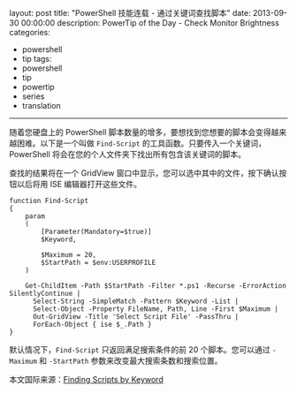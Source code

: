﻿layout: post
title: "PowerShell 技能连载 - 通过关键词查找脚本"
date: 2013-09-30 00:00:00
description: PowerTip of the Day - Check Monitor Brightness
categories:
- powershell
- tip
tags:
- powershell
- tip
- powertip
- series
- translation
---
随着您硬盘上的 PowerShell 脚本数量的增多，要想找到您想要的脚本会变得越来越困难。以下是一个叫做 `Find-Script` 的工具函数。只要传入一个关键词，PowerShell 将会在您的个人文件夹下找出所有包含该关键词的脚本。

查找的结果将在一个 GridView 窗口中显示，您可以选中其中的文件，按下确认按钮以后将用 ISE 编辑器打开这些文件。

	function Find-Script
	{
	    param
	    (
	        [Parameter(Mandatory=$true)]
	        $Keyword,
	
	        $Maximum = 20,
	        $StartPath = $env:USERPROFILE
	    )
	
	    Get-ChildItem -Path $StartPath -Filter *.ps1 -Recurse -ErrorAction SilentlyContinue |
	      Select-String -SimpleMatch -Pattern $Keyword -List |
	      Select-Object -Property FileName, Path, Line -First $Maximum |
	      Out-GridView -Title 'Select Script File' -PassThru |
	      ForEach-Object { ise $_.Path }
	} 

默认情况下，`Find-Script` 只返回满足搜索条件的前 20 个脚本。您可以通过 `-Maximum` 和 `-StartPath` 参数来改变最大搜索条数和搜索位置。
<!--more-->

本文国际来源：[Finding Scripts by Keyword](http://powershell.com/cs/blogs/tips/archive/2013/09/30/finding-scripts-by-keyword.aspx)
